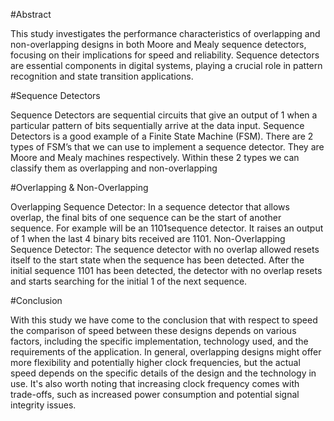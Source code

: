 #Abstract

This study investigates the performance characteristics of overlapping and non-overlapping designs in both Moore and Mealy sequence detectors, focusing on their implications for speed and reliability. Sequence detectors are essential components in digital systems, playing a crucial role in pattern recognition and state transition applications.

#Sequence Detectors

Sequence Detectors are sequential circuits that give an output of 1 when a particular pattern of bits sequentially arrive at the data input.
Sequence Detectors is a good example of a Finite State Machine (FSM).
There are 2 types of FSM’s that we can use to implement a sequence detector. They are Moore and Mealy machines respectively.
Within these 2 types we can classify them as overlapping and non-overlapping

#Overlapping & Non-Overlapping

Overlapping Sequence Detector: In a sequence detector that allows overlap, the final bits of one sequence can be the start of another sequence. For example will be an 1101sequence detector. It raises an output of 1 when the last 4 binary bits received are 1101.
Non-Overlapping Sequence Detector: The sequence detector with no overlap allowed resets itself to the start state when the sequence has been detected. After the initial sequence 1101 has been detected, the detector with no overlap resets and starts searching for the initial 1 of the next sequence.

#Conclusion

With this study we have come to the conclusion that with respect to speed the comparison of speed between these designs depends on various factors, including the specific implementation, technology used, and the requirements of the application. In general, overlapping designs might offer more flexibility and potentially higher clock frequencies, but the actual speed depends on the specific details of the design and the technology in use. It's also worth noting that increasing clock frequency comes with trade-offs, such as increased power consumption and potential signal integrity issues. 
